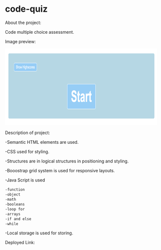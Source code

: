 # code-quiz
About the project:

Code multiple choice assessment. 

Image preview:

<img src="assets/frontpage.png" width="500" height="250">

Description of project:

-Semantic HTML elements are used.

-CSS used for styling.

-Structures are in logical structures in positioning and styling.

-Booostrap grid system is used for responsive layouts.

-Java Script is used

    -function
    -object
    -math
    -booleans
    -loop for 
    -arrays
    -if and else
    -while
    
-Local storage is used for storing.

Deployed Link:
